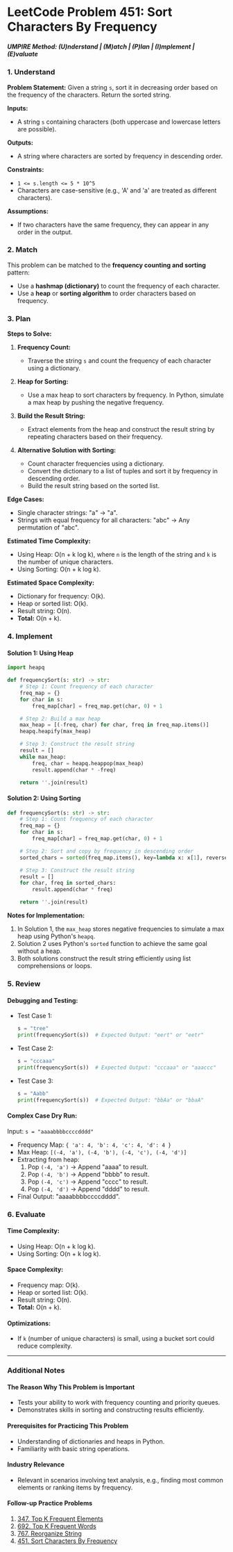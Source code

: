 # LeetCode Problem 451: Sort Characters By Frequency

##### UMPIRE Method: (U)nderstand | (M)atch | (P)lan | (I)mplement | (E)valuate

### **1. Understand**

**Problem Statement:**
Given a string `s`, sort it in decreasing order based on the frequency of the characters. Return the sorted string.

**Inputs:**
- A string `s` containing characters (both uppercase and lowercase letters are possible).

**Outputs:**
- A string where characters are sorted by frequency in descending order.

**Constraints:**
- `1 <= s.length <= 5 * 10^5`
- Characters are case-sensitive (e.g., 'A' and 'a' are treated as different characters).

**Assumptions:**
- If two characters have the same frequency, they can appear in any order in the output.

### **2. Match**

This problem can be matched to the **frequency counting and sorting** pattern:
- Use a **hashmap (dictionary)** to count the frequency of each character.
- Use a **heap** or **sorting algorithm** to order characters based on frequency.

### **3. Plan**

**Steps to Solve:**

1. **Frequency Count:**
   - Traverse the string `s` and count the frequency of each character using a dictionary.

2. **Heap for Sorting:**
   - Use a max heap to sort characters by frequency. In Python, simulate a max heap by pushing the negative frequency.

3. **Build the Result String:**
   - Extract elements from the heap and construct the result string by repeating characters based on their frequency.

4. **Alternative Solution with Sorting:**
   - Count character frequencies using a dictionary.
   - Convert the dictionary to a list of tuples and sort it by frequency in descending order.
   - Build the result string based on the sorted list.

**Edge Cases:**
- Single character strings: "a" -> "a".
- Strings with equal frequency for all characters: "abc" -> Any permutation of "abc".

**Estimated Time Complexity:**
- Using Heap: O(n + k log k), where `n` is the length of the string and `k` is the number of unique characters.
- Using Sorting: O(n + k log k).

**Estimated Space Complexity:**
- Dictionary for frequency: O(k).
- Heap or sorted list: O(k).
- Result string: O(n).
- **Total:** O(n + k).

### **4. Implement**

#### Solution 1: Using Heap
```python
import heapq

def frequencySort(s: str) -> str:
    # Step 1: Count frequency of each character
    freq_map = {}
    for char in s:
        freq_map[char] = freq_map.get(char, 0) + 1

    # Step 2: Build a max heap
    max_heap = [(-freq, char) for char, freq in freq_map.items()]
    heapq.heapify(max_heap)

    # Step 3: Construct the result string
    result = []
    while max_heap:
        freq, char = heapq.heappop(max_heap)
        result.append(char * -freq)

    return ''.join(result)
```

#### Solution 2: Using Sorting
```python
def frequencySort(s: str) -> str:
    # Step 1: Count frequency of each character
    freq_map = {}
    for char in s:
        freq_map[char] = freq_map.get(char, 0) + 1

    # Step 2: Sort and copy by frequency in descending order
    sorted_chars = sorted(freq_map.items(), key=lambda x: x[1], reverse=True)

    # Step 3: Construct the result string
    result = []
    for char, freq in sorted_chars:
        result.append(char * freq)

    return ''.join(result)
```

**Notes for Implementation:**
1. In Solution 1, the `max_heap` stores negative frequencies to simulate a max heap using Python's `heapq`.
2. Solution 2 uses Python's `sorted` function to achieve the same goal without a heap.
3. Both solutions construct the result string efficiently using list comprehensions or loops.

### **5. Review**

#### **Debugging and Testing:**

- Test Case 1:
  ```python
  s = "tree"
  print(frequencySort(s))  # Expected Output: "eert" or "eetr"
  ```

- Test Case 2:
  ```python
  s = "cccaaa"
  print(frequencySort(s))  # Expected Output: "cccaaa" or "aaaccc"
  ```

- Test Case 3:
  ```python
  s = "Aabb"
  print(frequencySort(s))  # Expected Output: "bbAa" or "bbaA"
  ```

#### **Complex Case Dry Run:**

Input: `s = "aaaabbbbccccdddd"`

- Frequency Map: `{ 'a': 4, 'b': 4, 'c': 4, 'd': 4 }`
- Max Heap: `[(-4, 'a'), (-4, 'b'), (-4, 'c'), (-4, 'd')]`
- Extracting from heap:
  1. Pop `(-4, 'a')` -> Append "aaaa" to result.
  2. Pop `(-4, 'b')` -> Append "bbbb" to result.
  3. Pop `(-4, 'c')` -> Append "cccc" to result.
  4. Pop `(-4, 'd')` -> Append "dddd" to result.
- Final Output: "aaaabbbbccccdddd".

### **6. Evaluate**

#### **Time Complexity:**
- Using Heap: O(n + k log k).
- Using Sorting: O(n + k log k).

#### **Space Complexity:**
- Frequency map: O(k).
- Heap or sorted list: O(k).
- Result string: O(n).
- **Total:** O(n + k).

#### **Optimizations:**
- If `k` (number of unique characters) is small, using a bucket sort could reduce complexity.

---

### **Additional Notes**

#### **The Reason Why This Problem is Important**
- Tests your ability to work with frequency counting and priority queues.
- Demonstrates skills in sorting and constructing results efficiently.

#### **Prerequisites for Practicing This Problem**
- Understanding of dictionaries and heaps in Python.
- Familiarity with basic string operations.

#### **Industry Relevance**
- Relevant in scenarios involving text analysis, e.g., finding most common elements or ranking items by frequency.

#### **Follow-up Practice Problems**
1. [347. Top K Frequent Elements](https://leetcode.com/problems/top-k-frequent-elements/)
2. [692. Top K Frequent Words](https://leetcode.com/problems/top-k-frequent-words/)
3. [767. Reorganize String](https://leetcode.com/problems/reorganize-string/)
4. [451. Sort Characters By Frequency](https://leetcode.com/problems/sort-characters-by-frequency/)
